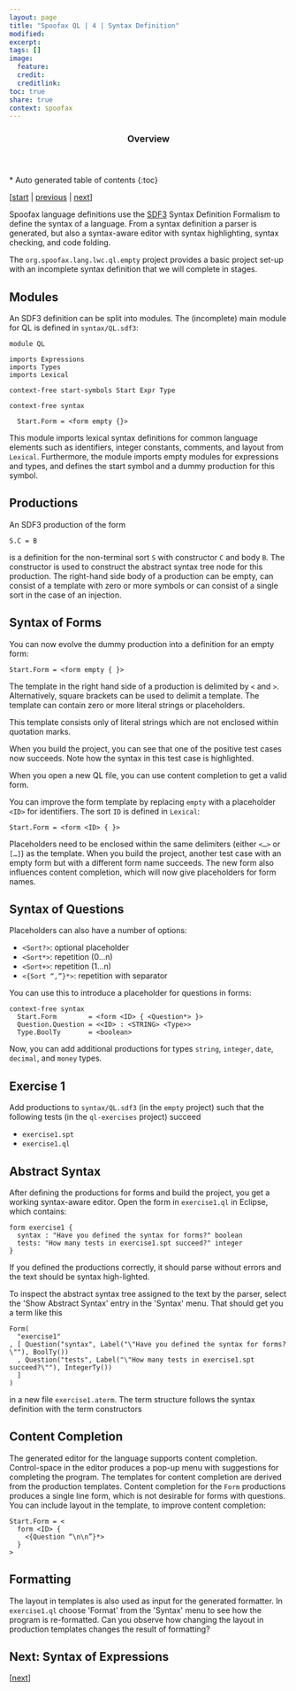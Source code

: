 ```yaml
---
layout: page
title: "Spoofax QL | 4 | Syntax Definition"
modified:
excerpt:
tags: []
image:
  feature: 
  credit:  
  creditlink: 
toc: true
share: true
context: spoofax
---
```


<section id="table-of-contents" class="toc">
  <header> <h3>Overview</h3> </header>
  <div id="drawer" markdown="1">
  *  Auto generated table of contents
  {:toc}
  </div>
</section><!-- /#table-of-contents -->

[[start](/spoofax/tutorials/ql) | 
[previous](/spoofax/tutorials/ql/03-language-interaction) | 
[next](/spoofax/tutorials/ql/05-syntax-expressions)]

Spoofax language definitions use the [SDF3](http://metaborg.org/sdf3/) Syntax Definition Formalism to define the syntax of a language. From a syntax definition a parser is generated, but also a syntax-aware editor with syntax highlighting, syntax checking, and code folding. 

The `org.spoofax.lang.lwc.ql.empty` project provides a basic project set-up with an incomplete syntax definition that we will complete in stages.

## Modules

An SDF3 definition can be split into modules. The (incomplete) main module for QL is defined in `syntax/QL.sdf3`:

```
module QL

imports Expressions
imports Types
imports Lexical
  
context-free start-symbols Start Expr Type

context-free syntax

  Start.Form = <form empty {}>
```

This module imports lexical syntax definitions for common language elements such as identifiers, integer constants, comments, and layout from `Lexical`. Furthermore, the module imports empty modules for expressions and types, and defines the start symbol and a dummy production for this symbol.

## Productions

An SDF3 production of the form 

    S.C = B

is a definition for the non-terminal sort `S` with constructor `C` and body `B`. The constructor is used to construct the abstract syntax tree node for this production. The right-hand side body of a production can be empty, can consist of a template with zero or more symbols or can consist of a single sort in the case of an injection.


## Syntax of Forms

You can now evolve the dummy production into a definition for an empty form:

    Start.Form = <form empty { }>

The template in the right hand side of a production is delimited by `<` and `>`. Alternatively, square brackets can be used to delimit a template. The template can contain zero or more literal strings or placeholders.

This template consists only of literal strings which are not enclosed within quotation marks. 

When you build the project, you can see that one of the positive test cases now succeeds. Note how the syntax in this test case is highlighted. 

When you open a new QL file, you can use content completion to get a valid form.

You can improve the form template by replacing `empty` with a placeholder `<ID>` for identifiers. The sort `ID` is defined in `Lexical`:

    Start.Form = <form <ID> { }>

Placeholders need to be enclosed within the same delimiters (either `<…>` or `[…]`) as the template. When you build the project, another test case with an empty form but with a different form name succeeds. The new form also influences content completion, which will now give placeholders for form names.


## Syntax of Questions

Placeholders can also have a number of options:

* `<Sort?>`: optional placeholder
* `<Sort*>`: repetition (0…n)
* `<Sort+>`: repetition (1…n)
* `<{Sort “,”}*>`: repetition with separator

You can use this to introduce a placeholder for questions in forms:

```
context-free syntax
  Start.Form        = <form <ID> { <Question*> }>
  Question.Question = <<ID> : <STRING> <Type>>
  Type.BoolTy       = <boolean>
```

Now, you can add additional productions for types `string`, `integer`, `date`, `decimal`, and `money` types.

## Exercise 1

Add productions to `syntax/QL.sdf3` (in the `empty` project) such that the following tests (in the `ql-exercises` project) succeed

* `exercise1.spt`
* `exercise1.ql` 

## Abstract Syntax

After defining the productions for forms and build the project, you get a working syntax-aware editor. Open the form in `exercise1.ql` in Eclipse, which contains:

```
form exercise1 {
  syntax : "Have you defined the syntax for forms?" boolean
  tests: "How many tests in exercise1.spt succeed?" integer
}
```

If you defined the productions correctly, it should parse without errors and the text should be syntax high-lighted. 

To inspect the abstract syntax tree assigned to the text by the parser, select the 'Show Abstract Syntax' entry in the 'Syntax' menu. That should get you a term like this 

```
Form(
  "exercise1"
, [ Question("syntax", Label("\"Have you defined the syntax for forms?\""), BoolTy())
  , Question("tests", Label("\"How many tests in exercise1.spt succeed?\""), IntegerTy())
  ]
)
```

in a new file `exercise1.aterm`. The term structure follows the syntax definition with the term constructors

## Content Completion

The generated editor for the language supports content completion. Control-space in the editor produces a pop-up menu with suggestions for completing the program. 
The templates for content completion are derived from the production templates. Content completion for the `Form` productions produces a single line form, which is not desirable for forms with questions. You can include layout in the template, to improve content completion:

```
Start.Form = <
  form <ID> {
    <{Question “\n\n”}*>
  }
>
```

## Formatting

The layout in templates is also used as input for the generated formatter. In `exercise1.ql` choose 'Format' from the 'Syntax' menu to see how the program is re-formatted. Can you observe how changing the layout in production templates changes the result of formatting?

## Next: Syntax of Expressions

[[next](/spoofax/tutorials/ql/05-syntax-expressions)]
